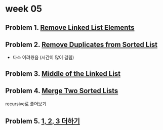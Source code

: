 # week 05

## Problem 1. [Remove Linked List Elements](https://leetcode.com/problems/remove-linked-list-elements/description/?envType=problem-list-v2&envId=linked-list)

## Problem 2.  [Remove Duplicates from Sorted List](https://leetcode.com/problems/remove-duplicates-from-sorted-list/description/?envType=problem-list-v2&envId=linked-list)

- 다소 어려웠음 (시간이 많이 걸림)

## Problem 3. [Middle of the Linked List](https://leetcode.com/problems/middle-of-the-linked-list/description/?envType=problem-list-v2&envId=linked-list)

## Problem 4. [Merge Two Sorted Lists](https://leetcode.com/problems/merge-two-sorted-lists/description/?envType=problem-list-v2&envId=recursion)

recursive로 풀어보기

## Problem 5. [1, 2, 3 더하기](https://www.acmicpc.net/problem/9095)
